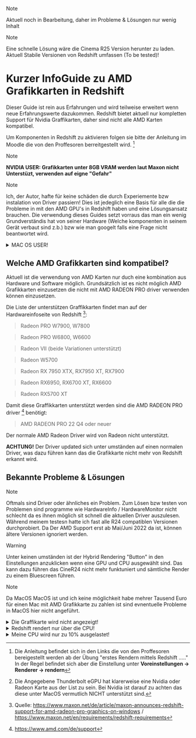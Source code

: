 > [!NOTE]
> Aktuell noch in Bearbeitung, daher im Probleme & Lösungen nur wenig Inhalt


> [!NOTE]
> Eine schnelle  Lösung wäre die Cinema R25 Version herunter zu laden. Aktuell Stabile Versionen von Redshift umfassen (To be tested)!


# Kurzer InfoGuide zu AMD Grafikkarten in Redshift
Dieser Guide ist rein aus Erfahrungen und wird teilweise erweitert wenn neue Erfahrungswerte dazukommen.
Redshift bietet aktuell nur kompletten Support für Nvidia Graffikarten, daher sind nicht alle AMD Karten kompatibel.

Um Komponenten in Redshift zu aktivieren folgen sie bitte der Anleitung im Moodle die von den Proffesoren berreitgestellt wird. [^3]

> [!NOTE]
> **NVIDIA USER: Grafikkarten unter 8GB VRAM werden laut Maxon nicht Unterstüzt, verwenden auf eigne "Gefahr"**

> [!NOTE]
> Ich, der Autor, hafte für keine schäden die durch Experiemente bzw instalation von Driver passiern! Dies ist jedeglich eine Basis für alle die die Probleme in mit den AMD GPU's in Redshift haben und eine Lösungsansatz brauchen. Die verwendung dieses Guides setzt vorraus das man ein wenig Grundverständis hat von seiner Hardware (Welche komponenten in seinem Gerät verbaut sind z.b.) bzw wie man googelt falls eine Frage nicht beantwortet wird. 



<details  {::options parse_block_html="true" /}>
 
  <summary>MAC OS USER!</summary> 
  
  Der Support in MacOS ist etwas variable da grundsätzlich alle Graffikarten unterstützt werden, jedoch mit steht und f#llt der support mit verschiedenen Redshift Versionen.

  Grundsätzlich ist folgende Liste unterstützt: 

  **MacBook Pro**

  > Radeon Pro Vega 16/20
  > Radeon Pro 5500M/5600M

  **iMac**

  > Radeon Pro Vega 48
  > Radeon Pro 5500 XT/5700/5700 XT

  **iMac Pro**

  > Radeon Pro Vega 56/64

  **MacPro**

  > Radeon Pro Vega II / Vega II Du

  > Radeon Pro W5500X/W5700X
> 
  > Radeon RX 6800/6800 XT/6900 XT
> 
  > Radeon W6800X MPX
> 
  > Thunderbolt eGPUs [^4]

  > Radeon RX Vega 56/64
> 
  > Radeon Pro WX 9100
> 
  > Radeon VII
> 
  > Radeon RX 5500/5500 XT/5600 XT/5700/5700 XT
> 
  > Radeon W6800X MPX


   
</details>


## Welche AMD Grafikkarten sind kompatibel?
Aktuell ist die verwendung von AMD Karten nur duch eine kombination aus Hardware und Software möglich.
Grundsätzlich ist es nicht möglich AMD Grafikkarten einzusetzen die nicht mit AMD RADEON PRO driver verwenden können einzusetzen. 

  Die Liste der unterstützen Graffikkarten findet man auf der Hardwareinfoseite von Redshift [^1]: 
  > Radeon PRO W7900, W7800

  > Radeon PRO W6800, W6600

  > Radeon VII (beide Variationen unterstützt)

  > Radeon W5700

  > Radeon RX 7950 XTX, RX7950 XT, RX7900

  > Radeon RX6950, RX6700 XT, RX6600

  > Radeon RX5700 XT

  Damit diese Graffikkarten unterstützt werden sind die AMD RADEON PRO driver [^2] benötigt:

  > AMD RADEON PRO 22 Q4 oder neuer

  Der normale AMD Radeon Driver wird von Radeon nicht unterstützt. 

  **ACHTUNG!** Der Driver updated sich unter umständen auf einen normalen Driver, was dazu führen kann das die     Grafikkarte nicht mehr von Redshift erkannt wird.


## Bekannte Probleme & Lösungen
>[!NOTE]
>Oftmals sind Driver oder ähnliches ein Problem. Zum Lösen bzw testen von Problemen sind programme wie HardwareInfo / HardwareMonitor nicht schlecht da es ihnen möglich sit schnell die aktuellen Driver auszulesen. Während meinem testesn hatte ich fast alle R24 compatiblen Versionen durchprobiert. Da Der AMD Support erst ab Mai/Juni 2022 da ist, können ältere Versionen ignoriert werden.

>[!WARNING]
>Unter keinen umständen ist der Hybrid Rendering "Button" in den Einstellungen anzuklicken wenn eine GPU und CPU ausgewählt sind. Das kann dazu führen das CineR24 nicht mehr funktuniert und sämtliche Render zu einem Bluescreen führen.

>[!NOTE]
>Da MacOS MacOS ist und ich keine möglichkeit habe mehrer Tausend Euro für einen Mac mit AMD Grafikkarte zu zahlen ist sind evnentuelle Probleme in MacOS hier nicht angeführt.

<details>
  <summary>Die Graffikarte wird nicht angezeigt!</summary>
  <br>
   + Keine kompatible Graffikarte --> überprüfe auf kompabilität
   + falscher Driver --> überpüfe ob der richtige Driver instaliert ist
    
   <br>
  
   > **TIP** Manche Redshift Versionen sind stabiler / laufen besser als andere. Falls ein Problem bestehend bleibt, teste eine andere Version. 
  <br>
</details>

<details>
  <summary>Redshift rendert nur über die CPU!</summary>
  <br>
   + keine Graffikkarte ausgewählt --> wähle eine Graffikarte aus ( Voreinstellungen -> Renderer -> rendern | Anleitung Prof.) [^3]
<br>
   
   
   > **INFO** Akutell ein bekannter Fehler ist das Redshift die CPU priotisiert, daher kann es dazu führen das die Grafikkarte nicht voll ausgelastet wird. 
<br>
</details>

<details>
  <summary>Meine CPU wird nur zu 10% ausgelastet!</summary>
    <br>
   + Problem in Redshift -> AMD Driver überprüfen bzw Redshift neuinstaliern
<br>
   
   > **INFO** Akutell ein bekannter Fehler ist das Redshift die CPU priotisiert, daher kann es dazu führen das die Grafikkarte nicht voll ausgelastet wird. 
   <br>

</details>


 



[^1]: Quelle: https://www.maxon.net/de/article/maxon-announces-redshift-support-for-amd-radeon-pro-graphics-on-windows / https://www.maxon.net/en/requirements/redshift-requirements
[^2]: https://www.amd.com/de/support
[^3]: Die Anleitung befindet sich in den Links die von den Proffesoren bereigestellt werden ab der Übung "erstes Rendern mittels Redshift ....." In der Regel befindet sich aber die Einstellung unter **Voreinstellungen -> Renderer -> rendern**
[^4]: Die Angegebene Thunderbolt eGPU hat klarerweise eine Nvidia oder Radeon Karte aus der List zu sein. Bei Nvidia ist darauf zu achten das diese unter MacOS vermutlich NICHT unterstützt sind. 
[^5]: https://redshift.maxon.net/landing benötigt Maxon Login!!




